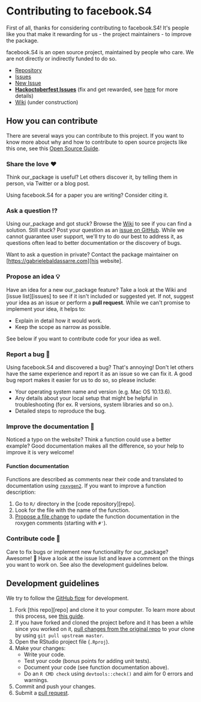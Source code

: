 # Contributing to facebook.S4

First of all, thanks for considering contributing to facebook.S4! It's people like you that make it rewarding for us - the project maintainers - to improve the package.

facebook.S4 is an open source project, maintained by people who care. We are not directly or indirectly funded to do so.

* [Repository](https://github.com/theclue/facebook.S4)
* [Issues](https://github.com/theclue/facebook.S4/issues)
* [New Issue](https://github.com/our_org/our_package/issues/new)
* __[Hackoctoberfest Issues](https://github.com/theclue/facebook.S4/labels/hacktoberfest)__ (fix and get rewarded, see [here](https://hacktoberfest.digitalocean.com/) for more details)
* [Wiki](https://github.com/theclue/facebook.S4) (under construction)

## How you can contribute

There are several ways you can contribute to this project. If you want to know more about why and how to contribute to open source projects like this one, see this [Open Source Guide](https://opensource.guide/how-to-contribute/).

### Share the love ❤️

Think our_package is useful? Let others discover it, by telling them in person, via Twitter or a blog post.

Using facebook.S4 for a paper you are writing? Consider citing it.

### Ask a question ⁉️

Using our_package and got stuck? Browse the [Wiki](https://github.com/theclue/facebook.S4) to see if you can find a solution. Still stuck? Post your question as an [issue on GitHub](https://github.com/our_org/our_package/issues/new). While we cannot guarantee user support, we'll try to do our best to address it, as questions often lead to better documentation or the discovery of bugs.

Want to ask a question in private? Contact the package maintainer on [https://gabrielebaldassarre.com][his website].

### Propose an idea 💡

Have an idea for a new our_package feature? Take a look at the Wiki and [issue list][issues] to see if it isn't included or suggested yet. If not, suggest your idea as an issue or perform a __pull request__. While we can't promise to implement your idea, it helps to:

* Explain in detail how it would work.
* Keep the scope as narrow as possible.

See below if you want to contribute code for your idea as well.

### Report a bug 🐛

Using facebook.S4 and discovered a bug? That's annoying! Don't let others have the same experience and report it as an issue so we can fix it. A good bug report makes it easier for us to do so, so please include:

* Your operating system name and version (e.g. Mac OS 10.13.6).
* Any details about your local setup that might be helpful in troubleshooting (for ex. R versions, system libraries and so on.).
* Detailed steps to reproduce the bug.

### Improve the documentation 📖

Noticed a typo on the website? Think a function could use a better example? Good documentation makes all the difference, so your help to improve it is very welcome!

#### Function documentation

Functions are described as comments near their code and translated to documentation using [`roxygen2`](https://klutometis.github.io/roxygen/). If you want to improve a function description:

1. Go to `R/` directory in the [code repository][repo].
2. Look for the file with the name of the function.
3. [Propose a file change](https://help.github.com/articles/editing-files-in-another-user-s-repository/) to update the function documentation in the roxygen comments (starting with `#'`).

### Contribute code 📝

Care to fix bugs or implement new functionality for our_package? Awesome! 👏 Have a look at the issue list and leave a comment on the things you want to work on. See also the development guidelines below.

## Development guidelines

We try to follow the [GitHub flow](https://guides.github.com/introduction/flow/) for development.

1. Fork [this repo][repo] and clone it to your computer. To learn more about this process, see [this guide](https://guides.github.com/activities/forking/).
2. If you have forked and cloned the project before and it has been a while since you worked on it, [pull changes from the original repo](https://help.github.com/articles/merging-an-upstream-repository-into-your-fork/) to your clone by using `git pull upstream master`.
3. Open the RStudio project file (`.Rproj`).
5. Make your changes:
    * Write your code.
    * Test your code (bonus points for adding unit tests).
    * Document your code (see function documentation above).
    * Do an `R CMD check` using `devtools::check()` and aim for 0 errors and warnings.
5. Commit and push your changes.
6. Submit a [pull request](https://guides.github.com/activities/forking/#making-a-pull-request).
